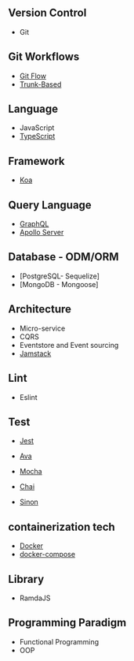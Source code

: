 ## Version Control
- Git

## Git Workflows
- [Git Flow](https://www.atlassian.com/git/tutorials/comparing-workflows/gitflow-workflow)
- [Trunk-Based](https://trunkbaseddevelopment.com/)

## Language
- JavaScript
- [TypeScript](https://www.typescriptlang.org/)

## Framework
- [Koa](https://koajs.com/)

## Query Language
- [GraphQL](https://graphql.org/)
- [Apollo Server](https://www.apollographql.com/docs/)

## Database - ODM/ORM
- [PostgreSQL- Sequelize]
- [MongoDB - Mongoose]

## Architecture
- Micro-service
- CQRS
- Eventstore and Event sourcing
- [Jamstack](https://jamstack.org/what-is-jamstack/)

## Lint
- Eslint

## Test
- [Jest](https://...)
- [Ava](https://)

- [Mocha](https://mochajs.org/) 
- [Chai](https://www.chaijs.com/)
- [Sinon](https://sinonjs.org/)

## containerization tech
- [Docker](https://www.docker.com/)
- [docker-compose](https://docs.docker.com/compose/)

## Library
- RamdaJS

## Programming Paradigm
- Functional Programming
- OOP 

